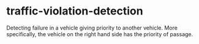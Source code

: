 # traffic-violation-detection
Detecting failure in a vehicle giving priority to another vehicle. More specifically, the vehicle on the right hand side has the priority of passage.
